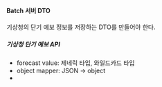 #### Batch 서버 DTO

기상청의 단기 예보 정보를 저장하는 DTO를 만들어야 한다.

##### 기상청 단기 예보 API

- forecast value: 제네릭 타입, 와일드카드 타입
- object mapper: JSON -> object
- 
